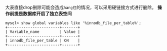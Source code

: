 大表直接drop删除可能会造成`hang住`的情况，可以采用硬链接方式进行删除。
**操作前提是数据库开启了独立表空间**
```
mysql> show global variables like '%innodb_file_per_table%';
+-----------------------+-------+
| Variable_name         | Value |
+-----------------------+-------+
| innodb_file_per_table | ON    |
+-----------------------+-------+
```
